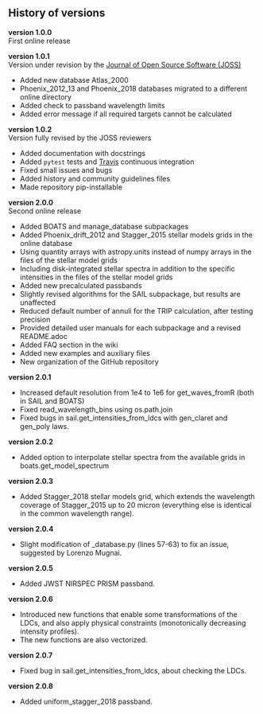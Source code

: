 ## History of versions

**version 1.0.0**  
First online release

**version 1.0.1**  
Version under revision by the [Journal of Open Source Software (JOSS)](https://joss.theoj.org/)
* Added new database Atlas\_2000  
* Phoenix\_2012\_13 and Phoenix\_2018 databases migrated to a different online directory  
* Added check to passband wavelength limits  
* Added error message if all required targets cannot be calculated  

**version 1.0.2**  
Version fully revised by the JOSS reviewers  
* Added documentation with docstrings  
* Added ``pytest`` tests and [Travis](https://docs.travis-ci.com/) continuous integration  
* Fixed small issues and bugs  
* Added history and community guidelines files  
* Made repository pip-installable  

**version 2.0.0**  
Second online release  
* Added BOATS and manage_database subpackages  
* Added Phoenix_drift_2012 and Stagger_2015 stellar models grids in the online database  
* Using quantity arrays with astropy.units instead of numpy arrays in the files of the stellar model grids  
* Including disk-integrated stellar spectra in addition to the specific intensities in the files of the stellar model grids  
* Added new precalculated passbands  
* Slightly revised algorithms for the SAIL subpackage, but results are unaffected  
* Reduced default number of annuli for the TRIP calculation, after testing precision  
* Provided detailed user manuals for each subpackage and a revised README.adoc  
* Added FAQ section in the wiki  
* Added new examples and auxiliary files  
* New organization of the GitHub repository


**version 2.0.1**
* Increased default resolution from 1e4 to 1e6 for get_waves_fromR (both in SAIL and BOATS)
* Fixed read_wavelength_bins using os.path.join
* Fixed bugs in sail.get_intensities_from_ldcs with gen_claret and gen_poly laws.

**version 2.0.2**
* Added option to interpolate stellar spectra from the available grids in boats.get_model_spectrum

**version 2.0.3**
* Added Stagger_2018 stellar models grid, which extends the wavelength coverage of Stagger_2015 up to 20 micron (everything else is identical in the common wavelength range).

**version 2.0.4**
* Slight modification of \_database.py (lines 57-63) to fix an issue, suggested by Lorenzo Mugnai.

**version 2.0.5**
* Added JWST NIRSPEC PRISM passband.

**version 2.0.6**
* Introduced new functions that enable some transformations of the LDCs, and also apply physical constraints (monotonically decreasing intensity profiles).
* The new functions are also vectorized.

**version 2.0.7**
* Fixed bug in sail.get_intensities_from_ldcs, about checking the LDCs.

**version 2.0.8**
* Added uniform\_stagger\_2018 passband.
